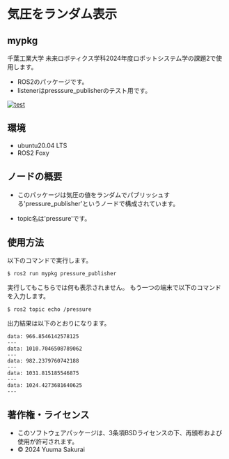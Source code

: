 # 気圧をランダム表示
## mypkg
千葉工業大学 未来ロボティクス学科2024年度ロボットシステム学の課題2で使用します。
- ROS2のパッケージです。
- listenerはpresssure_publisherのテスト用です。

[![test](https://github.com/yuumin131/mypkg2/actions/workflows/test.yml/badge.svg)](https://github.com/yuumin131/mypkg2/actions/workflows/test.yml)
## 環境
- ubuntu20.04 LTS
- ROS2 Foxy
## ノードの概要
- このパッケージは気圧の値をランダムでパブリッシュする'pressure_publisher'というノードで構成されています。

- topic名は'pressure'です。
## 使用方法
以下のコマンドで実行します。  
```
$ ros2 run mypkg pressure_publisher
```
実行してもこちらでは何も表示されません。
もう一つの端末で以下のコマンドを入力します。
```
$ ros2 topic echo /pressure
```
出力結果は以下のとおりになります。
```
data: 966.8546142578125
---
data: 1010.7046508789062
---
data: 982.2379760742188
---
data: 1031.815185546875
---
data: 1024.4273681640625
---
```
## 著作権・ライセンス
- このソフトウェアパッケージは、3条項BSDライセンスの下、再頒布および使用が許可されます。
- © 2024 Yuuma Sakurai
